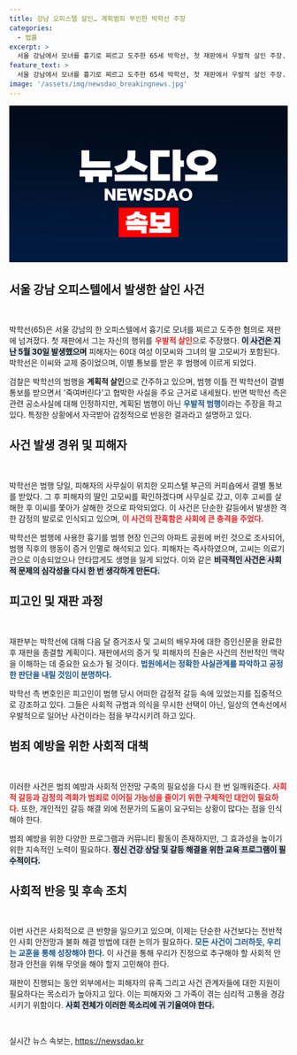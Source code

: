 ```yaml
---
title: 강남 오피스텔 살인… 계획범죄 부인한 박학선 주장
categories:
  - 법률
excerpt: >
  서울 강남에서 모녀를 흉기로 찌르고 도주한 65세 박학선, 첫 재판에서 우발적 살인 주장. 검찰은 미리 계획된 범죄라고 반박하며 긴장감 넘치는 공판이 이어진다. 이 사건의 진실은 무엇일까?
feature_text: >
  서울 강남에서 모녀를 흉기로 찌르고 도주한 65세 박학선, 첫 재판에서 우발적 살인 주장. 검찰은 미리 계획된 범죄라고 반박하며 긴장감 넘치는 공판이 이어진다. 이 사건의 진실은 무엇일까?
image: '/assets/img/newsdao_breakingnews.jpg'
---
```


<p><img src="/assets/img/newsdao_breakingnews.jpg" alt="cryptoinkorea 속보" /></p>

<h2 data-ke-size="size26">서울 강남 오피스텔에서 발생한 살인 사건</h2>

<p data-ke-size="size16">&nbsp;</p>

<p>박학선(65)은 서울 강남의 한 오피스텔에서 흉기로 모녀를 찌르고 도주한 혐의로 재판에 넘겨졌다. 첫 재판에서 그는 자신의 행위를 <b><span style="color: #ee2323;">우발적 살인</span></b>으로 주장했다. <b><span style="background-color: #21538527;">이 사건은 지난 5월 30일 발생했으며</span></b> 피해자는 60대 여성 이모씨와 그녀의 딸 고모씨가 포함된다. 박학선은 이씨와 교제 중이었으며, 이별 통보를 받은 후 범행에 이르게 되었다.</p>

<p>검찰은 박학선의 범행을 <b>계획적 살인</b>으로 간주하고 있으며, 범행 이틀 전 박학선이 결별 통보를 받으면서 '죽여버린다'고 협박한 사실을 주요 근거로 내세웠다. 반면 박학선 측은 관련 공소사실에 대해 인정하지만, 계획된 범행이 아닌 <b><span style="color: #1a5490;">우발적 범행</span></b>이라는 주장을 하고 있다. 특정한 상황에서 자극받아 감정적으로 반응한 결과라고 설명하고 있다.</p>

<h2 data-ke-size="size26">사건 발생 경위 및 피해자</h2>

<p data-ke-size="size16">&nbsp;</p>

<p>박학선은 범행 당일, 피해자의 사무실이 위치한 오피스텔 부근의 커피숍에서 결별 통보를 받았다. 그 후 피해자의 딸인 고모씨를 확인하겠다며 사무실로 갔고, 이후 고씨를 살해한 후 이씨를 쫓아가 살해한 것으로 파악되었다. 이 사건은 단순한 갈등에서 발생한 격한 감정의 발로로 인식되고 있으며, <b><span style="color: #ee2323;">이 사건의 잔혹함은 사회에 큰 충격을 주었다.</span></b> </p>

<p>박학선은 범행에 사용한 흉기를 범행 현장 인근의 아파트 공원에 버린 것으로 조사되어, 범행 직후의 행동이 증거 인멸로 해석되고 있다. 피해자는 즉사하였으며, 고씨는 의료기관으로 이송되었으나 안타깝게도 생명을 잃게 되었다. 이와 같은 <b><span style="background-color: #21538527;">비극적인 사건은 사회적 문제의 심각성을 다시 한 번 생각하게 만든다.</span></b></p>

<h2 data-ke-size="size26">피고인 및 재판 과정</h2>

<p data-ke-size="size16">&nbsp;</p>

<p>재판부는 박학선에 대해 다음 달 증거조사 및 고씨의 배우자에 대한 증인신문을 완료한 후 재판을 종결할 계획이다. 재판에서의 증거 및 피해자의 진술은 사건의 전반적인 맥락을 이해하는 데 중요한 요소가 될 것이다. <b><span style="color: #1a5490;">법원에서는 정확한 사실관계를 파악하고 공정한 판단을 내릴 것임이 분명하다.</span></b></p>

<p>박학선 측 변호인은 피고인이 범행 당시 어떠한 감정적 갈등 속에 있었는지를 집중적으로 강조하고 있다. 그들은 사회적 규범과 의식을 무시한 선택이 아닌, 일상의 연속선에서 우발적으로 일어난 사건이라는 점을 부각시키려 하고 있다.</p>

<h2 data-ke-size="size26">범죄 예방을 위한 사회적 대책</h2>

<p data-ke-size="size16">&nbsp;</p>

<p>이러한 사건은 범죄 예방과 사회적 안전망 구축의 필요성을 다시 한 번 일깨워준다. <b><span style="color: #ee2323;">사회적 갈등과 감정의 격화가 범죄로 이어질 가능성을 줄이기 위한 구체적인 대안이 필요하다.</span></b> 또한, 개인적인 갈등 해결 외에 전문가의 도움이 요구되는 상황이 많다는 점을 인식해야 한다.</p>

<p>범죄 예방을 위한 다양한 프로그램과 커뮤니티 활동이 존재하지만, 그 효과성을 높이기 위한 지속적인 노력이 필요하다. <b><span style="background-color: #21538527;">정신 건강 상담 및 갈등 해결을 위한 교육 프로그램이 필수적이다.</span></b></p>

<h2 data-ke-size="size26">사회적 반응 및 후속 조치</h2>

<p data-ke-size="size16">&nbsp;</p>

<p>이번 사건은 사회적으로 큰 반향을 일으키고 있으며, 이제는 단순한 사건보다는 전반적인 사회 안전망과 불화 해결 방법에 대한 논의가 필요하다. <b><span style="color: #1a5490;">모든 사건이 그러하듯, 우리는 교훈을 통해 성장해야 한다.</span></b> 이 사건을 통해 우리가 진정으로 추구해야 할 사회적 안정과 안전을 위해 무엇을 해야 할지 고민해야 한다.</p>

<p>재판이 진행되는 동안 외부에서는 피해자의 유족 그리고 사건 관계자들에 대한 지원이 필요하다는 목소리가 높아지고 있다. 이는 피해자와 그 가족이 겪는 심리적 고통을 경감시키기 위함이다. <b><span style="background-color: #21538527;">사회 전체가 이러한 목소리에 귀 기울여야 한다.</span></b></p>

<p data-ke-size="size16">&nbsp;</p>
실시간 뉴스 속보는, <a href="https://newsdao.kr" rel="dofollow">https://newsdao.kr</a>


